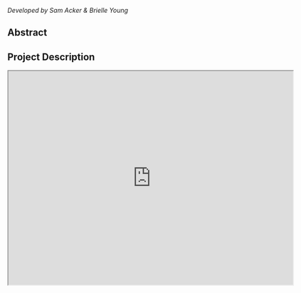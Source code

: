 *Developed by Sam Acker & Brielle Young*

## Abstract

## Project Description


<iframe src="https://drive.google.com/file/d/1s4zxD8dXt42UKPStwzJ9ZfptF_M0vPsd/preview" width="640" height="480" allow="autoplay"></iframe>
